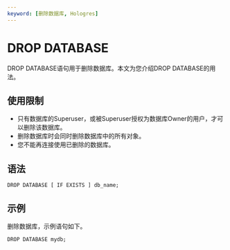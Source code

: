 ```yaml
---
keyword: [删除数据库, Hologres]
---
```


# DROP DATABASE

DROP DATABASE语句用于删除数据库。本文为您介绍DROP DATABASE的用法。

## 使用限制

-   只有数据库的Superuser，或被Superuser授权为数据库Owner的用户，才可以删除该数据库。
-   删除数据库时会同时删除数据库中的所有对象。
-   您不能再连接使用已删除的数据库。

## 语法

```
DROP DATABASE [ IF EXISTS ] db_name;
```

## 示例

删除数据库，示例语句如下。

```
DROP DATABASE mydb;
```

